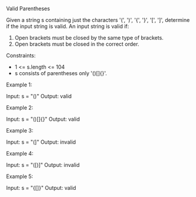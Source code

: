 Valid Parentheses

Given a string s containing just the characters '(', ')', '{', '}', '[', ']', determine if the input string is valid.
An input string is valid if:
1. Open brackets must be closed by the same type of brackets.
2. Open brackets must be closed in the correct order.

Constraints:
- 1 <= s.length <= 104
- s consists of parentheses only '()[]{}'.

Example 1:

Input: s = "()"
Output: valid

Example 2:

Input: s = "()[]{}"
Output: valid

Example 3:

Input: s = "(]"
Output: invalid

Example 4:

Input: s = "([)]"
Output: invalid

Example 5:

Input: s = "{[]}"
Output: valid
